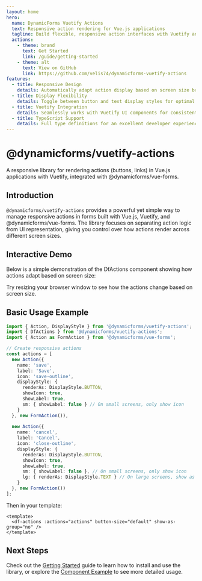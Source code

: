 ```yaml
---
layout: home
hero:
  name: DynamicForms Vuetify Actions
  text: Responsive action rendering for Vue.js applications
  tagline: Build flexible, responsive action interfaces with Vuetify and @dynamicforms/vue-forms
  actions:
    - theme: brand
      text: Get Started
      link: /guide/getting-started
    - theme: alt
      text: View on GitHub
      link: https://github.com/velis74/dynamicforms-vuetify-actions
features:
  - title: Responsive Design
    details: Automatically adapt action display based on screen size breakpoints (xs, sm, md, lg, xl)
  - title: Display Flexibility
    details: Toggle between button and text display styles for optimal user experience
  - title: Vuetify Integration
    details: Seamlessly works with Vuetify UI components for consistent styling
  - title: TypeScript Support
    details: Full type definitions for an excellent developer experience
---
```


# @dynamicforms/vuetify-actions

A responsive library for rendering actions (buttons, links) in Vue.js applications with Vuetify, 
integrated with @dynamicforms/vue-forms.

## Introduction

`@dynamicforms/vuetify-actions` provides a powerful yet simple way to manage responsive actions in forms built 
with Vue.js, Vuetify, and @dynamicforms/vue-forms. The library focuses on separating action logic from UI
representation, giving you control over how actions render across different screen sizes.

## Interactive Demo

Below is a simple demonstration of the DfActions component showing how actions adapt based on screen size:

<ActionsDemo />

Try resizing your browser window to see how the actions change based on screen size.

## Basic Usage Example

```typescript
import { Action, DisplayStyle } from '@dynamicforms/vuetify-actions';
import { DfActions } from '@dynamicforms/vuetify-actions';
import { Action as FormAction } from '@dynamicforms/vue-forms';

// Create responsive actions
const actions = [
  new Action({
    name: 'save',
    label: 'Save',
    icon: 'save-outline',
    displayStyle: {
      renderAs: DisplayStyle.BUTTON,
      showIcon: true,
      showLabel: true,
      sm: { showLabel: false } // On small screens, only show icon
    }
  }, new FormAction()),
  
  new Action({
    name: 'cancel',
    label: 'Cancel',
    icon: 'close-outline',
    displayStyle: {
      renderAs: DisplayStyle.BUTTON,
      showIcon: true,
      showLabel: true,
      sm: { showLabel: false }, // On small screens, only show icon
      lg: { renderAs: DisplayStyle.TEXT } // On large screens, show as text
    }
  }, new FormAction())
];
```

Then in your template:

```vue
<template>
  <df-actions :actions="actions" button-size="default" show-as-group="no" />
</template>
```

## Next Steps

Check out the [Getting Started](/guide/getting-started) guide to learn how to install and use the library, 
or explore the [Component Example](/examples/component-example) to see more detailed usage.
